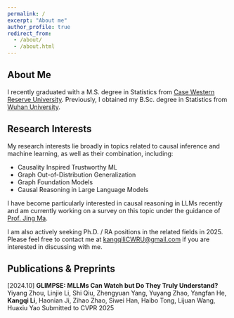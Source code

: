 ```yaml
---
permalink: /
excerpt: "About me"
author_profile: true
redirect_from: 
  - /about/
  - /about.html
---
```


## About Me

I recently graduated with a M.S. degree in Statistics from [Case Western Reserve University](https://case.edu/). Previously, I obtained my B.Sc. degree in Statistics from [Wuhan University](https://en.whu.edu.cn/).

## Research Interests

My research interests lie broadly in topics related to causal inference and machine learning, as well as their combination, including: 
- Causality Inspired Trustworthy ML
- Graph Out-of-Distribution Generalization
- Graph Foundation Models
- Causal Reasoning in Large Language Models

I have become particularly interested in causal reasoning in LLMs recently and am currently working on a survey on this topic under the guidance of [Prof. Jing Ma](https://jma712.github.io/).

I am also actively seeking Ph.D. / RA positions in the related fields in 2025. Please feel free to contact me at [kangqiliCWRU@gmail.com](kangqiliCWRU@gmail.com) if you are interested in discussing with me.

## Publications & Preprints

\[2024.10\] **GLIMPSE: MLLMs Can Watch but Do They Truly Understand?**
Yiyang Zhou, Linjie Li, Shi Qiu, Zhengyuan Yang, Yuyang Zhao, Yangfan He, **Kangqi Li**, Haonian Ji, Zihao Zhao, Siwei Han, Haibo Tong, Lijuan Wang, Huaxiu Yao
Submitted to CVPR 2025
